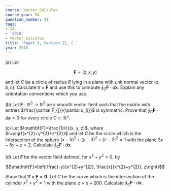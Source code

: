 ```yaml
---
course: Vector Calculus
course_year: IA
question_number: 41
tags:
- IA
- '2016'
- Vector Calculus
title: 'Paper 3, Section II, C '
year: 2016
---
```




(a) Let

$$\mathbf{F}=(z, x, y)$$

and let $C$ be a circle of radius $R$ lying in a plane with unit normal vector $(a, b, c)$. Calculate $\nabla \times \mathbf{F}$ and use this to compute $\oint_{C} \mathbf{F} \cdot d \mathbf{x}$. Explain any orientation conventions which you use.

(b) Let $\mathbf{F}: \mathbb{R}^{3} \rightarrow \mathbb{R}^{3}$ be a smooth vector field such that the matrix with entries $\frac{\partial F_{j}}{\partial x_{i}}$ is symmetric. Prove that $\oint_{C} \mathbf{F} \cdot d \mathbf{x}=0$ for every circle $C \subset \mathbb{R}^{3}$.

(c) Let $\mathbf{F}=\frac{1}{r}(x, y, z)$, where $r=\sqrt{x^{2}+y^{2}+z^{2}}$ and let $C$ be the circle which is the intersection of the sphere $(x-5)^{2}+(y-3)^{2}+(z-2)^{2}=1$ with the plane $3 x-5 y-z=2$. Calculate $\oint_{C} \mathbf{F} \cdot d \mathbf{x}$.

(d) Let $\mathbf{F}$ be the vector field defined, for $x^{2}+y^{2}>0$, by

$$\mathbf{F}=\left(\frac{-y}{x^{2}+y^{2}}, \frac{x}{x^{2}+y^{2}}, z\right)$$

Show that $\nabla \times \mathbf{F}=\mathbf{0}$. Let $C$ be the curve which is the intersection of the cylinder $x^{2}+y^{2}=1$ with the plane $z=x+200$. Calculate $\oint_{C} \mathbf{F} \cdot d \mathbf{x}$.